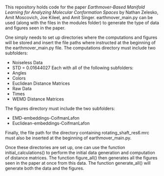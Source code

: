 This repository holds code for the paper *Earthmover-Based Manifold Learning for Analyzing Molecular Conformation Spaces* by Nathan Zelesko, Amit Moscovich, Joe Kileel, and Amit Singer. earthmover_main.py can be used (along with the files in the modules folder) to generate the type of data and figures seen in the paper. 

One simply needs to set up directories where the computations and figures will be stored and insert the file paths where instructed at the beginning of the earthmover_main.py file. The computations directory must include two subfolders:
- Noiseless Data
- STD = 0.01644027
Each with all of the following subfolders:
- Angles
- Colors
- Euclidean Distance Matrices
- Raw Data
- Times
- WEMD Distance Matrices

The figures directory must include the two subfolders:
- EMD-embeddings-CoifmanLafon
- Euclidean-embeddings-CoifmanLafon

Finally, the file path for the directory containing rotating_shaft_res6.mrc must also be inserted at the beginning of earthmover_main.py.

Once these directories are set up, one can use the function initial_calculations() to perform the initial data generation and computation of distance matrices. The function figure_all() then generates all the figures seen in the paper at once from this data. The function generate_all() will generate both the data and the figures.
